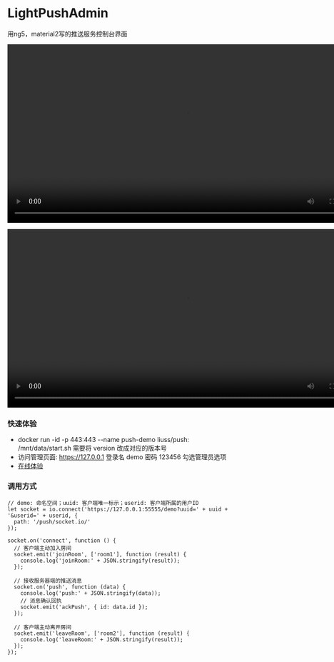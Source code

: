 # LightPushAdmin

用ng5，material2写的推送服务控制台界面

<video src="https://raw.githubusercontent.com/liutian/light-push-admin/edit/master/doc/manual-1.mp4" autoplay="autoplay" width="800"></video>

<video src="https://raw.githubusercontent.com/liutian/light-push-admin/edit/master/doc/manual-2.mp4" autoplay="autoplay" width="800"></video>


### 快速体验
- docker run -id -p 443:443 --name push-demo liuss/push:<version> /mnt/data/start.sh 需要将 version 改成对应的版本号
- 访问管理页面: https://127.0.0.1 登录名 demo 密码 123456 勾选管理员选项
- [在线体验](https://39.104.57.212:55555/)

### 调用方式
```
// demo: 命名空间；uuid: 客户端唯一标示；userid: 客户端所属的用户ID
let socket = io.connect('https://127.0.0.1:55555/demo?uuid=' + uuid + '&userid=' + userid, {
  path: '/push/socket.io/'
});

socket.on('connect', function () {
  // 客户端主动加入房间
  socket.emit('joinRoom', ['room1'], function (result) {
    console.log('joinRoom:' + JSON.stringify(result));
  });
  
  // 接收服务器端的推送消息
  socket.on('push', function (data) {
    console.log('push:' + JSON.stringify(data));
    // 消息确认回执
    socket.emit('ackPush', { id: data.id });
  });
  
  // 客户端主动离开房间
  socket.emit('leaveRoom', ['room2'], function (result) {
    console.log('leaveRoom:' + JSON.stringify(result));
  });
});
```
